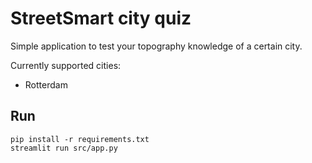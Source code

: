 # StreetSmart city quiz

Simple application to test your topography knowledge of a certain city.

Currently supported cities:

- Rotterdam

## Run

```
pip install -r requirements.txt
streamlit run src/app.py
```
